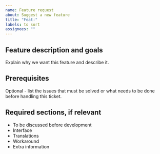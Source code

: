 ```yaml
---
name: Feature request
about: Suggest a new feature
title: "Feat:"
labels: to sort
assignees: ""
---
```


## Feature description and goals

Explain why we want this feature and describe it.

## Prerequisites

Optional - list the issues that must be solved or what needs to be done before handling this ticket.

## Required sections, if relevant

 - To be discussed before development
 - Interface
 - Translations
 - Workaround
 - Extra information
